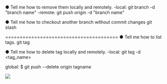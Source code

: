 ● Tell me how to remove them locally and remotely.
-local:
git branch -d "branch name"
-remote:
git push origin -d "branch name"

● Tell me how to checkout another branch without commit changes
git stash

=======================================
● Tell me how to list tags.
git tag

● Tell me how to delete tag locally and remotely.
-local:
git tag -d <tag_name>

global:
$ git push --delete origin tagname

![](https://img.freepik.com/free-vector/thank-you-lettering_1262-6963.jpg)
